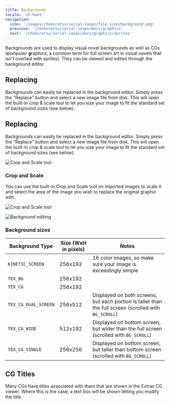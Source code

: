 ```yaml
---
title: Backgrounds
locale: 'zh-hant'
navigation:
  icon: '/images/chokuretsu/serial-loops/file-icon/background.png'
  previous: '/chokuretsu/serial-loops/docs/graphics'
  next: '/chokuretsu/serial-loops/docs/graphics/sprites'
---
```


Backgrounds are used to display visual novel backgrounds as well as CGs
(**c**omputer **g**raphics; a common term for full screen art in visual novels
that isn't overlaid with sprites). They can be viewed and edited through the
background editor.

## Replacing
Backgrounds can easily be replaced in the background editor. Simply press the "Replace" button and select a new image file from disk. This will open the built-in crop & scale  tool to let you size your image to fit the standard set of background sizes (see below).

## Replacing
Backgrounds can easily be replaced in the background editor. Simply press the
"Replace" button and select a new image file from disk. This will open the
built-in crop & scale tool to let you size your image to fit the standard set of
background sizes (see below).

![Crop and Scale tool](/images/chokuretsu/serial-loops/crop-and-scale.png)

### Crop and Scale
You can use the built-in Crop and Scale tool on imported images to scale it and
select the area of the image you wish to replace the original graphic with.

![Crop and Scale tool](/images/chokuretsu/serial-loops/crop-and-scale.png)

![Background editing](/images/chokuretsu/serial-loops/background-editing.png)

### Background sizes
| Background Type      | Size (WxH in pixels) | Notes                                                                                                  |
|----------------------|----------------------|--------------------------------------------------------------------------------------------------------|
| `KINETIC_SCREEN`     | 256x192              | 16 color images, so make sure your image is exceedingly simple                                         |
| `TEX_BG`             | 256x192              |                                                                                                        |
| `TEX_CG`             | 256x192              |                                                                                                        |
| `TEX_CG_DUAL_SCREEN` | 256x512              | Displayed on both screens, but each portion is taller than the full screen (scrolled with `BG_SCROLL`) |
| `TEX_CG_WIDE`        | 512x192              | Displayed on bottom screen, but wider than the full screen (scrolled with `BG_SCROLL`)                   |
| `TEX_CG_SINGLE`      | 256x256              | Displayed on bottom screen, but taller than bottom screen (scrolled with `BG_SCROLL`)                  |

## CG Titles
Many CGs have titles associated with them that are shown in the Extras CG viewer. Where this is the case, a text box will be shown letting you modify the title.